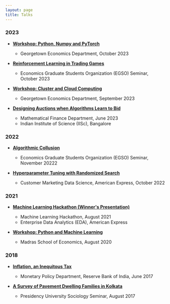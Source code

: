 ```yaml
---
layout: page
title: Talks
---
```


### 2023

- **[Workshop: Python, Numpy and PyTorch](#)**
  - Georgetown Economics Department, October 2023

- **[Reinforcement Learning in Trading Games](https://github.com/rawatpranjal/double-auctions)**
  - Economics Graduate Students Organization (EGSO) Seminar, October 2023

- **[Workshop: Cluster and Cloud Computing](https://github.com/rawatpranjal/GU-Econ-Computer-Workshop-2023)**
  - Georgetown Economics Department, September 2023

- **[Designing Auctions when Algorithms Learn to Bid](https://arxiv.org/abs/2306.09437)**
  - Mathematical Finance Department, June 2023
  - Indian Institute of Science (IISc), Bangalore

### 2022

- **[Algorithmic Collusion](https://github.com/rawatpranjal/algorithmic-auctions)**
  - Economics Graduate Students Organization (EGSO) Seminar, November 20222

- **[Hyperparameter Tuning with Randomized Search](#)**
  - Customer Marketing Data Science, American Express, October 2022

### 2021

- **[Machine Learning Hackathon (Winner's Presentation)](#)**
  - Machine Learning Hackathon, August 2021
  - Enterprise Data Analytics (EDA), American Express

- **[Workshop: Python and Machine Learning](https://github.com/rawatpranjal/MSE-Python-Workshop-2021)**
  - Madras School of Economics, August 2020

### 2018

- **[Inflation, an Inequitous Tax](https://rawatpranjal.github.io/docs/VolatilityPersistenceandSynchronisationinStateBusinessCycles1960-2014.pdf)**
  - Monetary Policy Department, Reserve Bank of India, June 2017

- **[A Survey of Pavement Dwelling Families in Kolkata](https://papers.ssrn.com/sol3/papers.cfm?abstract_id=2532309)**
  - Presidency University Sociology Seminar, August 2017
